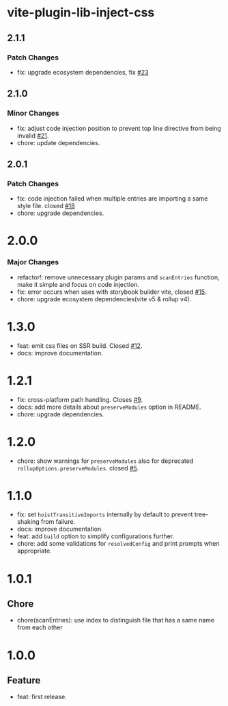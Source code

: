 # vite-plugin-lib-inject-css

## 2.1.1

### Patch Changes

- fix: upgrade ecosystem dependencies, fix [#23](https://github.com/emosheeep/vite-plugin-lib-inject-css/issues/23)

## 2.1.0

### Minor Changes

- fix: adjust code injection position to prevent top line directive from being invalid [#21](https://github.com/emosheeep/vite-plugin-lib-inject-css/issues/21).
- chore: update dependencies.

## 2.0.1

### Patch Changes

- fix: code injection failed when multiple entries are importing a same style file. closed [#18](https://github.com/emosheeep/vite-plugin-lib-inject-css/issues/18)
- chore: upgrade dependencies.

# 2.0.0

### Major Changes

- refactor!: remove unnecessary plugin params and `scanEntries` function, make it simple and focus on code injection.
- fix: error occurs when uses with storybook builder vite, closed [#15](https://github.com/emosheeep/vite-plugin-lib-inject-css/issues/15).
- chore: upgrade ecosystem dependencies(vite v5 & rollup v4).

# 1.3.0

- feat: emit css files on SSR build. Closed [#12](https://github.com/emosheeep/vite-plugin-lib-inject-css/issues/12).
- docs: improve documentation.

# 1.2.1

- fix: cross-platform path handling. Closes [#9](https://github.com/emosheeep/vite-plugin-lib-inject-css/issues/9).
- docs: add more details about `preserveModules` option in README.
- chore: upgrade dependencies.

# 1.2.0

- chore: show warnings for `preserveModules` also for deprecated `rollupOptions.preserveModules`. closed [#5](https://github.com/emosheeep/vite-plugin-lib-inject-css/issues/5).

# 1.1.0

- fix: set `hoistTransitiveImports` internally by default to prevent tree-shaking from failure.
- docs: improve documentation.
- feat: add `build` option to simplify configurations further.
- chore: add some validations for `resolvedConfig` and print prompts when appropriate.

# 1.0.1

## Chore

- chore(scanEntries): use index to distinguish file that has a same name from each other

# 1.0.0

## Feature

- feat: first release.
